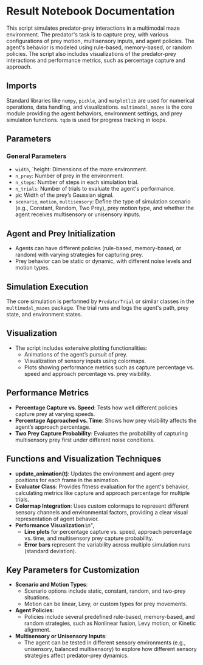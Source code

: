 # Result Notebook Documentation

<p>This script simulates predator-prey interactions in a multimodal maze environment. The predator's task is to capture prey, with various configurations of prey motion, multisensory inputs, and agent policies. The agent's behavior is modeled using rule-based, memory-based, or random policies. The script also includes visualizations of the predator-prey interactions and performance metrics, such as percentage capture and approach.</p>

## Imports
Standard libraries like `numpy`, `pickle`, and `matplotlib` are used for numerical operations, data handling, and visualizations.
`multimodal_mazes` is the core module providing the agent behaviors, environment settings, and prey simulation functions.
`tqdm` is used for progress tracking in loops.

## Parameters
### General Parameters
- `width`, `height: Dimensions of the maze environment.
- `n_prey`: Number of prey in the environment.
- `n_steps`: Number of steps in each simulation trial.
- `n_trials`: Number of trials to evaluate the agent's performance.
- `pk`: Width of the prey’s Gaussian signal.
- `scenario`, `motion`, `multisensory`: Define the type of simulation scenario (e.g., Constant, Random, Two Prey), prey motion type, and whether the agent receives multisensory or unisensory inputs.
  
## Agent and Prey Initialization
   - Agents can have different policies (rule-based, memory-based, or random) with varying strategies for capturing prey.
   - Prey behavior can be static or dynamic, with different noise levels and motion types.

## Simulation Execution
The core simulation is performed by `PredatorTrial` or similar classes in the `multimodal_mazes` package. The trial runs and logs the agent's path, prey state, and environment states.

## Visualization
   - The script includes extensive plotting functionalities:
     - Animations of the agent’s pursuit of prey.
     - Visualization of sensory inputs using colormaps.
     - Plots showing performance metrics such as capture percentage vs. speed and approach percentage vs. prey visibility.

## Performance Metrics
   - **Percentage Capture vs. Speed**: Tests how well different policies capture prey at varying speeds.
   - **Percentage Approached vs. Time**: Shows how prey visibility affects the agent’s approach percentage.
   - **Two Prey Capture Probability**: Evaluates the probability of capturing multisensory prey first under different noise conditions.

## Functions and Visualization Techniques
- **update_animation(t)**: Updates the environment and agent-prey positions for each frame in the animation.
- **Evaluator Class**: Provides fitness evaluation for the agent's behavior, calculating metrics like capture and approach percentage for multiple trials.
- **Colormap Integration**: Uses custom colormaps to represent different sensory channels and environmental factors, providing a clear visual representation of agent behavior.
- **Performance Visualization**:\n",
   - **Line plots** for percentage capture vs. speed, approach percentage vs. time, and multisensory prey capture probability.
   - **Error bars** represent the variability across multiple simulation runs (standard deviation).

## Key Parameters for Customization
- **Scenario and Motion Types**:
   - Scenario options include static, constant, random, and two-prey situations.
   - Motion can be linear, Levy, or custom types for prey movements.
- **Agent Policies**:
   - Policies include several predefined rule-based, memory-based, and random strategies, such as Nonlinear fusion, Levy motion, or Kinetic alignment.
- **Multisensory or Unisensory Inputs**:
   - The agent can be tested in different sensory environments (e.g., unisensory, balanced multisensory) to explore how different sensory strategies affect predator-prey dynamics.
